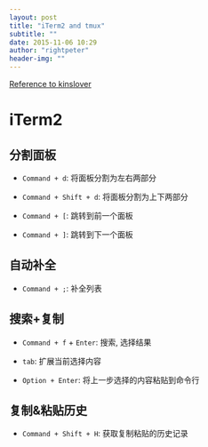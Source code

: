 ```yaml
---
layout: post
title: "iTerm2 and tmux"
subtitle: ""
date: 2015-11-06 10:29
author: "rightpeter"
header-img: ""
---
```


[Reference to kinslover](http://kinslover.info/iterm2tmux/)

# iTerm2

## 分割面板

* `Command + d`: 将面板分割为左右两部分

* `Command + Shift + d`: 将面板分割为上下两部分

* `Command + [`: 跳转到前一个面板

* `Command + ]`: 跳转到下一个面板

## 自动补全

* `Command + ;`: 补全列表

## 搜索+复制

* `Command + f` + `Enter`: 搜索, 选择结果

* `tab`: 扩展当前选择内容

* `Option + Enter`: 将上一步选择的内容粘贴到命令行

## 复制&粘贴历史

* `Command + Shift + H`: 获取复制粘贴的历史记录
